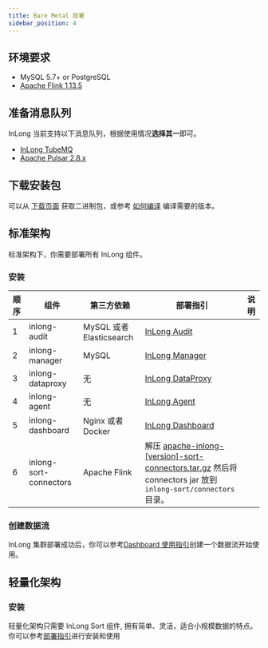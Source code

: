 ```yaml
---
title: Bare Metal 部署
sidebar_position: 4
---
```


## 环境要求
- MySQL 5.7+ or PostgreSQL
- [Apache Flink 1.13.5](https://nightlies.apache.org/flink/flink-docs-release-1.13/docs/deployment/overview/)

## 准备消息队列
InLong 当前支持以下消息队列，根据使用情况**选择其一**即可。
- [InLong TubeMQ](modules/tubemq/quick_start.md)
- [Apache Pulsar 2.8.x](https://pulsar.apache.org/docs/en/2.8.1/standalone/)

## 下载安装包
可以从 [下载页面](https://inlong.apache.org/download) 获取二进制包，或参考 [如何编译](quick_start/how_to_build.md) 编译需要的版本。

## 标准架构
标准架构下，你需要部署所有 InLong 组件。

### 安装
| 顺序     | 组件                        | 第三方依赖                     | 部署指引                                                                                                                                        | 说明  |
|--------|---------------------------|---------------------------|---------------------------------------------------------------------------------------------------------------------------------------------|-----|
| 1      | inlong-audit              | MySQL 或者 Elasticsearch    | [InLong Audit](modules/audit/quick_start.md)                                                                                                |     |
| 2      | inlong-manager            | MySQL                     | [InLong Manager](modules/manager/quick_start.md)                                                                                            |     |
| 3      | inlong-dataproxy          | 无                         | [InLong DataProxy](modules/dataproxy/quick_start.md)                                                                                        |     |
| 4      | inlong-agent              | 无                         | [InLong Agent](modules/agent/quick_start.md)                                                                                                |     |
| 5      | inlong-dashboard          | Nginx 或者 Docker           | [InLong Dashboard](modules/dashboard/quick_start.md)                                                                                        |     |
| 6      | inlong-sort-connectors    | Apache Flink              | 解压 [apache-inlong-[version]-sort-connectors.tar.gz](https://inlong.apache.org/zh-CN/download/) 然后将 connectors jar 放到 `inlong-sort/connectors` 目录。 |     |

### 创建数据流
InLong 集群部署成功后，你可以参考[Dashboard 使用指引](user_guide/dashboard_usage.md)创建一个数据流开始使用。

## 轻量化架构
### 安装
轻量化架构只需要 InLong Sort 组件, 拥有简单、灵活，适合小规模数据的特点。你可以参考[部署指引](modules/sort/quick_start.md)进行安装和使用
